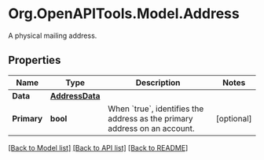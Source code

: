 # Org.OpenAPITools.Model.Address
A physical mailing address.

## Properties

Name | Type | Description | Notes
------------ | ------------- | ------------- | -------------
**Data** | [**AddressData**](AddressData.md) |  | 
**Primary** | **bool** | When &#x60;true&#x60;, identifies the address as the primary address on an account. | [optional] 

[[Back to Model list]](../README.md#documentation-for-models) [[Back to API list]](../README.md#documentation-for-api-endpoints) [[Back to README]](../README.md)

